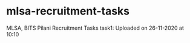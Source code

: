 # mlsa-recruitment-tasks
MLSA, BITS Pilani Recruitment Tasks
task1: Uploaded on 26-11-2020 at 10:10
